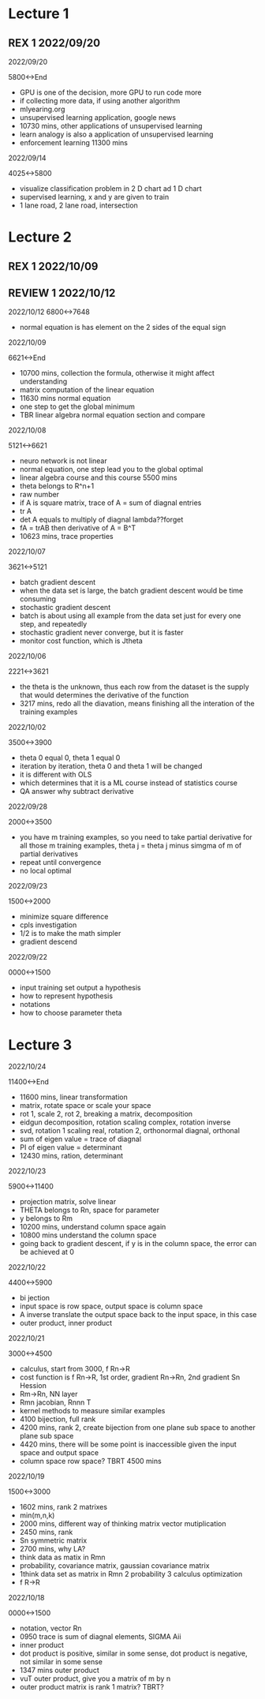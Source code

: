# Lecture 1
## REX 1 2022/09/20

2022/09/20

5800<->End

- GPU is one of the decision, more GPU to run code more
- if collecting more data, if using another algorithm
- mlyearing.org
- unsupervised learning application, google news
- 10730 mins, other applications of unsupervised learning
- learn analogy is also a application of unsupervised learning
- enforcement learning 11300 mins

2022/09/14

4025<->5800

- visualize classification problem in 2 D chart ad 1 D chart
- supervised learning, x and y are given to train
- 1 lane road, 2 lane road, intersection


# Lecture 2
## REX 1 2022/10/09

## REVIEW 1 2022/10/12

2022/10/12
6800<->7648

- normal equation is has element on the 2 sides of the equal sign

2022/10/09

6621<->End

- 10700 mins, collection the formula, otherwise it might affect understanding
- matrix computation of the linear equation
- 11630 mins normal equation
- one step to get the global minimum
- TBR linear algebra normal equation section and compare

2022/10/08

5121<->6621

- neuro network is not linear
- normal equation, one step lead you to the global optimal
- linear algebra course and this course 5500 mins
- theta belongs to R^n+1
- raw number
- if A is square matrix, trace of A = sum of diagnal entries
- tr A
- det A equals to multiply of diagnal lambda??forget
- fA = trAB then derivative of A = B^T
- 10623 mins, trace properties

2022/10/07

3621<->5121

- batch gradient descent
- when the data set is large, the batch gradient descent would be time consuming
- stochastic gradient descent
- batch is about using all example from the data set just for every one step, and repeatedly
- stochastic gradient never converge, but it is faster
- monitor cost function, which is Jtheta

2022/10/06

2221<->3621

- the theta is the unknown, thus each row from the dataset is the supply that would determines the derivative of the function
- 3217 mins, redo all the diavation, means finishing all the interation of the training examples

2022/10/02

3500<->3900

- theta 0 equal 0, theta 1 equal 0
- iteration by iteration, theta 0 and theta 1 will be changed
- it is different with OLS
- which determines that it is a ML course instead of statistics course
- QA answer why subtract derivative

2022/09/28

2000<->3500

- you have m training examples, so you need to take partial derivative for all those m training examples, theta j = theta j minus simgma of m of partial derivatives
- repeat until convergence
- no local optimal

2022/09/23

1500<->2000

- minimize square difference
- cpls investigation
- 1/2 is to make the math simpler
- gradient descend

2022/09/22

0000<->1500

- input training set output a hypothesis
- how to represent hypothesis
- notations
- how to choose parameter theta

# Lecture 3

2022/10/24

11400<->End

- 11600 mins, linear transformation
- matrix, rotate space or scale your space
- rot 1, scale 2, rot 2, breaking a matrix, decomposition
- eidgun decomposition, rotation scaling complex, rotation inverse
- svd, rotation 1 scaling real, rotation 2, orthonormal diagnal, orthonal
- sum of eigen value = trace of diagnal
- PI of eigen value = determinant
- 12430 mins, ration, determinant

2022/10/23

5900<->11400

- projection matrix, solve linear
- THETA belongs to Rn, space for parameter
- y belongs to Rm
- 10200 mins, understand column space again
- 10800 mins understand the column space
- going back to gradient descent, if y is in the column space, the error can be achieved at 0

2022/10/22

4400<->5900

- bi jection
- input space is row space, output space is column space
- A inverse translate the output space back to the input space, in this case
- outer product, inner product

2022/10/21

3000<->4500

- calculus, start from 3000, f Rn->R
- cost function is f Rn->R, 1st order, gradient Rn->Rn, 2nd gradient Sn Hession
- Rm->Rn, NN layer
- Rmn jacobian, Rnnn T
- kernel methods to measure similar examples
- 4100 bijection, full rank
- 4200 mins, rank 2, create bijection from one plane sub space to another plane sub space
- 4420 mins, there will be some point is inaccessible given the input space and output space
- column space row space? TBRT 4500 mins

2022/10/19

1500<->3000

- 1602 mins, rank 2 matrixes
- min(m,n,k)
- 2000 mins, different way of thinking matrix vector mutiplication
- 2450 mins, rank
- Sn symmetric matrix
- 2700 mins, why LA?
- think data as matix in Rmn
- probability, covariance matrix, gaussian covariance matrix
- 1think data set as matrix in Rmn 2 probability 3 calculus optimization
- f R->R

2022/10/18

0000<->1500

- notation, vector Rn
- 0950 trace is sum of diagnal elements, SIGMA Aii
- inner product
- dot product is positive, similar in some sense, dot product is negative, not similar in some sense
- 1347 mins outer product
- vuT outer product, give you a matrix of m by n
- outer product matrix is rank 1 matrix? TBRT?
